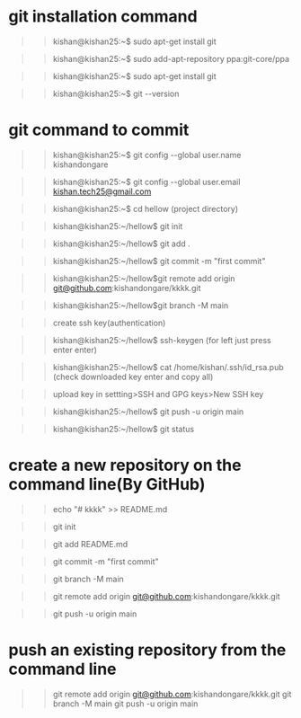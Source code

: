 
# git installation command 

>> kishan@kishan25:~$ sudo apt-get install git

>> kishan@kishan25:~$ sudo add-apt-repository ppa:git-core/ppa

>> kishan@kishan25:~$ sudo apt-get install git

>> kishan@kishan25:~$ git --version

# git command to commit

>> kishan@kishan25:~$ git config --global user.name kishandongare

>> kishan@kishan25:~$ git config --global user.email kishan.tech25@gmail.com

>> kishan@kishan25:~$ cd hellow (project directory)

>> kishan@kishan25:~/hellow$ git init

>> kishan@kishan25:~/hellow$ git add .

>> kishan@kishan25:~/hellow$ git commit -m "first commit"

>> kishan@kishan25:~/hellow$git remote add origin git@github.com:kishandongare/kkkk.git

>> kishan@kishan25:~/hellow$git branch -M main

>> create ssh key(authentication)

>> kishan@kishan25:~/hellow$ ssh-keygen (for left just press enter enter)

>> kishan@kishan25:~/hellow$ cat /home/kishan/.ssh/id_rsa.pub (check downloaded key enter and copy all)

>> upload key in settting>SSH and GPG keys>New SSH key

>> kishan@kishan25:~/hellow$ git push -u origin main

>> kishan@kishan25:~/hellow$ git status

# create a new repository on the command line(By GitHub)

>> echo "# kkkk" >> README.md

>> git init

>> git add README.md

>> git commit -m "first commit"

>> git branch -M main

>> git remote add origin git@github.com:kishandongare/kkkk.git

>> git push -u origin main


# push an existing repository from the command line

>> git remote add origin git@github.com:kishandongare/kkkk.git
>> git branch -M main
>> git push -u origin main


